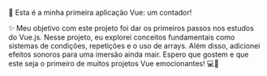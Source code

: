 🚀 Esta é a minha primeira aplicação Vue: um contador!

✨ Meu objetivo com este projeto foi dar os primeiros passos nos estudos do Vue.js.
Nesse projeto, eu  explorei conceitos fundamentais como sistemas de condições, repetições 
e o uso de arrays. Além disso, adicionei efeitos sonoros para uma imersão ainda mair. 
Espero que gostem e que este seja o primeiro de muitos projetos Vue emocionantes! 💻🎉